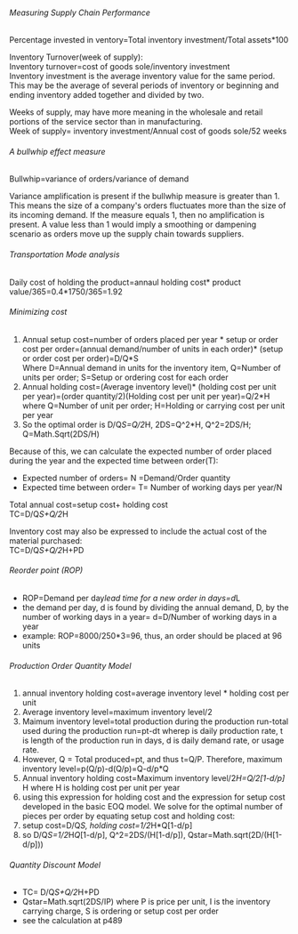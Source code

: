 ###### Measuring Supply Chain Performance
Percentage invested in ventory=Total inventory investment/Total assets*100

Inventory Turnover(week of supply):    
Inventory turnover=cost of goods sole/inventory investment    
Inventory investment is the average inventory value for the same period. This may be the average of several periods of inventory or beginning and ending inventory added together and divided by two.

Weeks of supply, may have more meaning in the wholesale and retail portions of the service sector than in manufacturing.    
Week of supply= inventory investment/Annual cost of goods sole/52 weeks

###### A bullwhip effect measure 
Bullwhip=variance of orders/variance of demand

Variance amplification is present if the bullwhip measure is greater than 1. This means the size of a company's orders fluctuates more than the size of its incoming demand. If the measure equals 1, then no amplification is present. A value less than 1 would imply a smoothing or dampening scenario as orders move up the supply chain towards suppliers.

###### Transportation Mode analysis 
Daily cost of holding the product=annaul holding cost* product value/365=0.4*$1750/365=$1.92

###### Minimizing cost 
1. Annual setup cost=number of orders placed per year * setup or order cost per order=(annual demand/number of units in each order)* (setup or order cost per order)=D/Q*S    
Where D=Annual demand in units for the inventory item, Q=Number of units per order; S=Setup or ordering cost for each order
2. Annual holding cost=(Average inventory level)* (holding cost per unit per year)=(order quantity/2)(Holding cost per unit per year)=Q/2*H where Q=Number of unit per order; H=Holding or carrying cost per unit per year
3. So the optimal order is D/Q*S=Q/2*H, 2DS=Q^2*H, Q^2=2DS/H; Q=Math.Sqrt(2DS/H)

Because of this, we can calculate the expected number of order placed during the year and the expected time between order(T):
* Expected number of orders= N =Demand/Order quantity 
* Expected time between order= T= Number of working days per year/N

Total annual cost=setup cost+ holding cost     
TC=D/Q*S+Q/2*H

Inventory cost may also be expressed to include the actual cost of the material purchased:    
TC=D/Q*S+Q/2*H+PD

###### Reorder point (ROP)
* ROP=Demand per day*lead time for a new order in days=d*L
* the demand per day, d is found by dividing the annual demand, D, by the number of working days in a year= d=D/Number of working days in a year
* example: ROP=8000/250*3=96, thus, an order should be placed at 96 units

###### Production Order Quantity Model 
1. annual inventory holding cost=average inventory level * holding cost per unit 
2. Average inventory level=maximum inventory level/2
3. Maimum inventory level=total production during the production run-total used during the production run=pt-dt wherep is daily production rate, t is length of the production run in days, d is daily demand rate, or usage rate.
4. However, Q = Total produced=pt, and thus t=Q/P. Therefore, maximum inventory level=p(Q/p)-d(Q/p)=Q-d/p*Q
5. Annual inventory holding cost=Maximum inventory level/2*H=Q/2[1-d/p]* H where H is holding cost per unit per year
6. using this expression for holding cost and the expression for setup cost developed in the basic EOQ model. We solve for the optimal number of pieces per order by equating setup cost and holding cost:
7. setup cost=D/Q*S, holding cost=1/2*H*Q[1-d/p]
8. so D/Q*S=1/2*H*Q*[1-d/p], Q^2=2DS/(H[1-d/p]), Qstar=Math.sqrt(2D/(H[1-d/p]))

###### Quantity Discount Model
* TC= D/Q*S+Q/2*H+PD
* Qstar=Math.sqrt(2DS/IP) where P is price per unit, I is the inventory carrying charge, S is ordering or setup cost per order
* see the calculation at p489